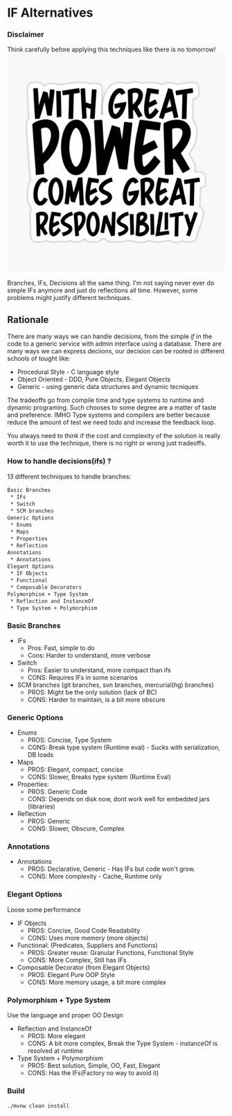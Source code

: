 # IF Alternatives

### Disclaimer

Think carefully before applying this techniques like there is no tomorrow!
<img src="wisdom.jpg" width="550" ></img>

Branches, IFs, Decisions all the same thing. I'm not saying never 
ever do simple IFs anymore and just do reflections all time. However,
some problems might justify different techniques.

## Rationale

There are many ways we can handle decisions, from the simple *if* in the 
code to a generic service with admin interface using a database.
There are many ways we can express deciions, our decision can be rooted in different schools of tought like:
* Procedural Style - C language style
* Object Oriented - DDD, Pure Objects, Elegant Objects
* Generic - using generic data structures and dynamic tecniques

The tradeoffs go from compile time and type systems to runtime and 
dynamic programing. Such chooses to some degree are a matter of taste and preference. 
IMHO Type systems and compilers are better because reduce the 
amount of test we need todo and increase the feedback loop.

You always need to think if the cost and complexity of the solution is 
really worth it to use the technique, there is no right or wrong 
just tradeoffs.

### How to handle decisions(ifs) ?

13 different techniques to handle branches:<br/>
```
Basic Branches
 * IFs
 * Switch
 * SCM branches
Generic Options
 * Enums
 * Maps
 * Properties
 * Reflection
Annotations
 * Annotations 
Elegant Options
 * IF Objects
 * Functional
 * Composable Decorators
Polymorphism + Type System
 * Reflection and InstanceOf
 * Type System + Polymorphism
```

### Basic Branches

* IFs
  * Pros: Fast, simple to do
  * Cons: Harder to understand, more verbose
* Switch
  * Pros: Easier to understand, more compact than ifs
  * CONS: Requires IFs in some scenarios
* SCM branches (git branches, svn branches, mercurial(hg) branches)
  * PROS: Might be the only solution (lack of BC) 
  * CONS: Harder to maintain, is a bit more obscure 

### Generic Options

* Enums
  * PROS: Concise, Type System
  * CONS: Break type system (Runtime eval) - Sucks with serialization, DB loads
* Maps
  * PROS: Elegant, compact, concise
  * CONS: Slower, Breaks type system (Runtime Eval)
* Properties:
  * PROS: Generic Code 
  * CONS: Depends on disk now, dont work well for embedded jars (libraries)
* Reflection
  * PROS: Generic
  * CONS: Slower, Obscure, Complex

### Annotations

* Annotations
  * PROS: Declarative, Generic - Has IFs but code won't grow.
  * CONS: More complexity - Cache, Runtime only 

### Elegant Options

Loose some performance

* IF Objects
  * PROS: Concise, Good Code Readability
  * CONS: Uses more memory (more objects)
* Functional: (Predicates, Suppliers and Functions) 
  * PROS: Greater reuse: Granular Functions, Functional Style 
  * CONS: More Complex, Still has IFs
* Composable Decorator (from Elegant Objects)
  * PROS: Elegant Pure OOP Style
  * CONS: More memory usage, a bit more complex 

### Polymorphism + Type System

Use the language and proper OO Design

* Reflection and InstanceOf
  * PROS: More elegant
  * CONS: A bit more complex, Break the Type System - instanceOf is resolved at runtime
* Type System + Polymorphism
  * PROS: Best solution, Simple, OO, Fast, Elegant
  * CONS: Has the IFs(Factory no way to avoid it) 


### Build
```bash
./mvnw clean install 
```